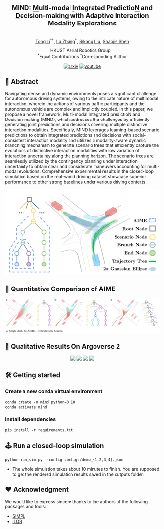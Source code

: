 <div align="center">
    <h2>MIND: <ins>M</ins>ulti-modal <ins>I</ins>ntegrated Predictio<ins>N</ins> and <ins>D</ins>ecision-making with Adaptive Interaction Modality Explorations</h2>
    <br>
        <a href="https://uav.hkust.edu.hk/current-members/" target="_blank">Tong Li</a><sup>*†</sup>,
        <a href="https://masterizumi.github.io/" target="_blank">Lu Zhang</a><sup>*</sup>,
        <a href="https://github.com/sikang" target="_blank">Sikang Liu</a>,
        <a href="https://uav.hkust.edu.hk/group/" target="_blank">Shaojie Shen</a>
    <p>
        <h45>
            HKUST Aerial Robotics Group &nbsp;&nbsp;
            <br>
        </h5>
        <sup>*</sup>Equal Contributions
        <sup>†</sup>Corresponding Author
    </p>
    <a href='https://arxiv.org/pdf/2408.13742'><img src='https://img.shields.io/badge/arXiv-MIND-red' alt='arxiv'></a>
    <a href='https://www.youtube.com/watch?v=Bwlb5Dz2OZQ'><img src='https://img.shields.io/badge/Video-MIND-blue' alt='youtube'></a>
</div>

## 📃 Abstract
Navigating dense and dynamic environments poses a significant challenge for autonomous driving systems, owing to the intricate nature of multimodal interaction, wherein the actions of various traffic participants and the autonomous vehicle are complex and implicitly coupled. In this paper, we propose a novel framework, Multi-modal Integrated predictioN and Decision-making (MIND), which addresses the challenges by efficiently generating joint predictions and decisions covering multiple distinctive interaction modalities. Specifically, MIND leverages learning-based scenario predictions to obtain integrated predictions and decisions with social-consistent interaction modality and utilizes a modality-aware dynamic branching mechanism to generate scenario trees that efficiently capture the evolutions of distinctive interaction modalities with low variation of interaction uncertainty along the planning horizon. The scenario trees are seamlessly utilized by the contingency planning under interaction uncertainty to obtain clear and considerate maneuvers accounting for multi-modal evolutions. Comprehensive experimental results in the closed-loop simulation based on the real-world driving dataset showcase superior performance to other strong baselines under various driving contexts.

<div align="center">
  <img src="misc/overview.png" alt="system overview" />
</div>



## 🔎 Quantitative Comparison of AIME
<p align="center">
  <img src="misc/aime_quan.png"/>
</p>

## 🔎 Qualitative Results On Argoverse 2
<p align="center">
  <img src="misc/av2_sim_1.gif" width = "200"/>
  <img src="misc/av2_sim_2.gif" width = "200"/>
  <img src="misc/av2_sim_3.gif" width = "200"/>
  <img src="misc/av2_sim_4.gif" width = "200"/>
</p>

## 🛠️ Getting started
### Create a new conda virtual environment
```
conda create -n mind python=3.10
conda activate mind
```

### Install dependencies
```
pip install -r requirements.txt 
```

## 🕹️ Run a closed-loop simulation
```
python run_sim.py --config configs/demo_{1,2,3,4}.json
```
- The whole simulation takes about 10 minutes to finish.
You are supposed to get the rendered simulation results saved in the outputs folder.
##  ❤️ Acknowledgment
We would like to express sincere thanks to the authors of the following packages and tools:
- [SIMPL](https://github.com/HKUST-Aerial-Robotics/SIMPL)
- [ILQR](https://github.com/anassinator/ilqr)

